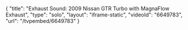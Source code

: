 {
    "title": "Exhaust Sound: 2009 Nissan GTR Turbo with MagnaFlow Exhaust",
    "type": "solo",
    "layout": "iframe-static",
    "videoId": "6649783",
    "url": "\/tvpembed\/6649783"
}